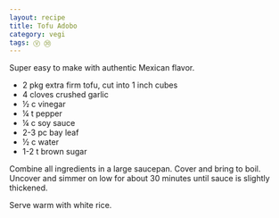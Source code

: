 ```yaml
---
layout: recipe
title: Tofu Adobo
category: vegi
tags: Ⓥ ㉚
---
```

Super easy to make with authentic Mexican flavor.

- 2 pkg extra firm tofu, cut into 1 inch cubes
- 4 cloves crushed garlic
- ½ c vinegar
- ¼ t pepper
- ¼ c soy sauce
- 2-3 pc bay leaf
- ½ c water
- 1-2 t brown sugar

Combine all ingredients in a large saucepan. Cover and bring to boil. Uncover and simmer on low for about 30 minutes until sauce is
slightly thickened.

Serve warm with white rice.

